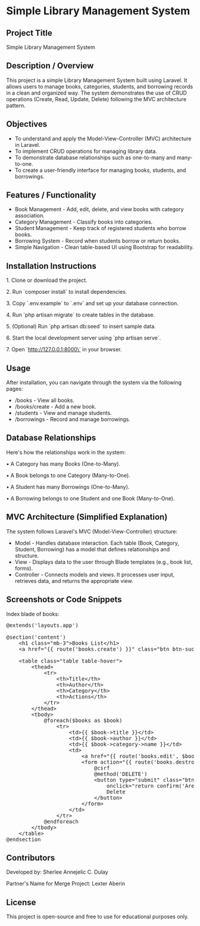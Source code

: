 # Simple Library Management System

## Project Title

Simple Library Management System

## Description / Overview

This project is a simple Library Management System built using Laravel. It allows users to manage books, categories, students, and borrowing records in a clean and organized way. The system demonstrates the use of CRUD operations (Create, Read, Update, Delete) following the MVC architecture pattern.

## Objectives

- To understand and apply the Model-View-Controller (MVC) architecture in Laravel.
- To implement CRUD operations for managing library data.
- To demonstrate database relationships such as one-to-many and many-to-one.
- To create a user-friendly interface for managing books, students, and borrowings.

## Features / Functionality

- Book Management - Add, edit, delete, and view books with category association.
- Category Management - Classify books into categories.
- Student Management - Keep track of registered students who borrow books.
- Borrowing System - Record when students borrow or return books.
- Simple Navigation - Clean table-based UI using Bootstrap for readability.

## Installation Instructions

1\. Clone or download the project.

2\. Run \`composer install\` to install dependencies.

3\. Copy \`.env.example\` to \`.env\` and set up your database connection.

4\. Run \`php artisan migrate\` to create tables in the database.

5\. (Optional) Run \`php artisan db:seed\` to insert sample data.

6\. Start the local development server using \`php artisan serve\`.

7\. Open \`<http://127.0.0.1:8000\`> in your browser.

## Usage

After installation, you can navigate through the system via the following pages:

- /books - View all books.
- /books/create - Add a new book.
- /students - View and manage students.
- /borrowings - Record and manage borrowings.

## Database Relationships

Here's how the relationships work in the system:

• A Category has many Books (One-to-Many).

• A Book belongs to one Category (Many-to-One).

• A Student has many Borrowings (One-to-Many).

• A Borrowing belongs to one Student and one Book (Many-to-One).

## MVC Architecture (Simplified Explanation)

The system follows Laravel's MVC (Model-View-Controller) structure:

- Model - Handles database interaction. Each table (Book, Category, Student, Borrowing) has a model that defines relationships and structure.
- View - Displays data to the user through Blade templates (e.g., book list, forms).
- Controller - Connects models and views. It processes user input, retrieves data, and returns the appropriate view.

## Screenshots or Code Snippets

Index blade of books:
<pre>
@extends('layouts.app')

@section('content')
    &lt;h1 class="mb-3"&gt;Books List&lt;/h1&gt;
    &lt;a href="{{ route('books.create') }}" class="btn btn-success mb-3"&gt;Add Book&lt;/a&gt;

    &lt;table class="table table-hover"&gt;
        &lt;thead&gt;
            &lt;tr&gt;
                &lt;th&gt;Title&lt;/th&gt;
                &lt;th&gt;Author&lt;/th&gt;
                &lt;th&gt;Category&lt;/th&gt;
                &lt;th&gt;Actions&lt;/th&gt;
            &lt;/tr&gt;
        &lt;/thead&gt;
        &lt;tbody&gt;
            @foreach($books as $book)
                &lt;tr&gt;
                    &lt;td&gt;{{ $book->title }}&lt;/td&gt;
                    &lt;td&gt;{{ $book->author }}&lt;/td&gt;
                    &lt;td&gt;{{ $book->category->name }}&lt;/td&gt;
                    &lt;td&gt;
                        &lt;a href="{{ route('books.edit', $book->id) }}" class="btn btn-success btn-sm"&gt;Edit&lt;/a&gt;
                        &lt;form action="{{ route('books.destroy', $book->id) }}" method="POST" class="d-inline"&gt;
                            @csrf
                            @method('DELETE')
                            &lt;button type="submit" class="btn btn-danger btn-sm"
                                onclick="return confirm('Are you sure you want to delete?')"&gt;
                                Delete
                            &lt;/button&gt;
                        &lt;/form&gt;
                    &lt;/td&gt;
                &lt;/tr&gt;
            @endforeach
        &lt;/tbody&gt;
    &lt;/table&gt;
@endsection
</pre>
</div>



## Contributors

Developed by: Sherlee Annejelic C. Dulay

Partner's Name for Merge Project: Lexter Aberin

## License

This project is open-source and free to use for educational purposes only.
